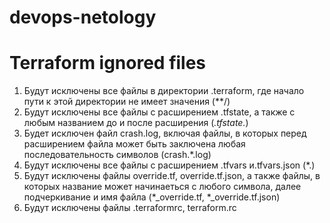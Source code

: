 # devops-netology

# Terraform ignored files

1) Будут исключены все файлы в директории .terraform, где начало пути к этой директории не имеет значения (**/)
2) Будут исключены все файлы с расширением .tfstate, а также с любым названием до и после расширения (*.tfstate.*) 
3) Будет исключен файл crash.log, включая файлы, в которых перед расширением файла может быть заключена любая последовательность символов (crash.*.log)
4) Будут исключены все файлы с расширением .tfvars и.tfvars.json (*.)
5) Будут исключены файлы override.tf, override.tf.json, а также файлы, в которых название может начинаеться с любого символа, далее подчеркивание и имя файла (*_override.tf, *_override.tf.json)
6) Будут исключены файлы .terraformrc, terraform.rc
